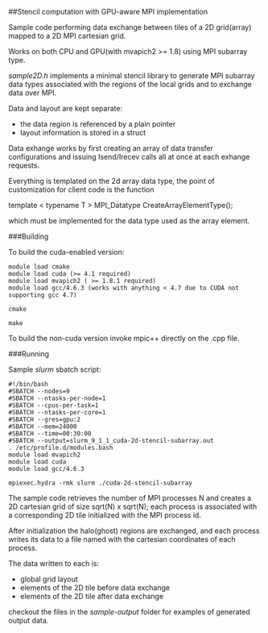 ##Stencil computation with GPU-aware MPI implementation

Sample code performing data exchange between tiles of a 2D grid(array) mapped to a 2D MPI cartesian grid.

Works on both CPU and GPU(with mvapich2 >= 1.8) using MPI subarray type. 

_sample2D.h_ implements a minimal stencil library to generate MPI subarray data types associated
with the regions of the local grids and to exchange data over MPI.

Data and layout are kept separate:

* the data region is referenced by a plain pointer
* layout information is stored in a struct

Data exhange works by first creating an array of data transfer configurations and issuing
Isend/Irecev calls all at once at each exhange requests.

Everything is templated on the 2d array data type, the point of customization for client code
is the function

template < typename T > MPI_Datatype CreateArrayElementType();

which must be implemented for the data type used as the array element. 


###Building

To build the cuda-enabled version:

```
module load cmake
module load cuda (>= 4.1 required)
module load mvapich2 ( >= 1.8.1 required)
module load gcc/4.6.3 (works with anything < 4.7 due to CUDA not supporting gcc 4.7)

cmake

make
```

To build the non-cuda version invoke mpic++ directly on the .cpp file.


###Running

Sample _slurm_ sbatch script:

```
#!/bin/bash
#SBATCH --nodes=9
#SBATCH --ntasks-per-node=1
#SBATCH --cpus-per-task=1
#SBATCH --ntasks-per-core=1
#SBATCH --gres=gpu:2
#SBATCH --mem=24000
#SBATCH --time=00:30:00
#SBATCH --output=slurm_9_1_1_cuda-2d-stencil-subarray.out
. /etc/profile.d/modules.bash
module load mvapich2
module load cuda
module load gcc/4.6.3

mpiexec.hydra -rmk slurm ./cuda-2d-stencil-subarray
```

The sample code retrieves the number of MPI processes N and creates a 2D cartesian grid of size sqrt(N) x sqrt(N);
each process is associated with a corresponding 2D tile initialized with the MPI process id.

After initialization the halo(ghost) regions are exchanged, and each process writes its data to a file named with the cartesian coordinates of each process.

The data written to each is:
* global grid layout
* elements of the 2D tile before data exchange
* elements of the 2D tile after data exchange 

checkout the files in the _sample-output_ folder for examples of generated output data.


